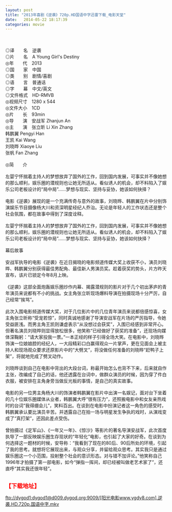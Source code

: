 ```yaml
---
layout: post
title: "2013年喜剧《逆袭》720p.HD国语中字迅雷下载_电影天堂"
date:   2014-05-22 18:17:39
categories: movie
---
```

<html>
 <body>
  <p>
  </p>
  <p>
   <br/>
   <img alt="" border="0" src="http://img15.poco.cn/mypoco/myphoto/20131014/21/66548034201310142153461109284760237_000.jpg"/>
   <br/>
   <br/>
   ◎译　　名　逆袭
   <br/>
   ◎片　　名　A Young Girl's Destiny
   <br/>
   ◎年　　代　2013
   <br/>
   ◎国　　家　中国
   <br/>
   ◎类　　别　剧情/喜剧
   <br/>
   ◎语　　言　普通话
   <br/>
   ◎字　　幕　中文/英文
   <br/>
   ◎文件格式　HD-RMVB
   <br/>
   ◎视频尺寸　1280 x 544
   <br/>
   ◎文件大小　1CD
   <br/>
   ◎片　　长　93min
   <br/>
   ◎导　　演　安战军 Zhanjun An
   <br/>
   ◎主　　演　张立昕 Li Xin Zhang
   <br/>
   韩鹏翼 Pengyi Han
   <br/>
   王凯 Kai Wang
   <br/>
   刘晓晔 Xiaoye Liu
   <br/>
   张帆 Fan Zhang
   <br/>
   <br/>
   ◎简　　介
   <br/>
   <br/>
   左婴宁怀揣着主持人的梦想放弃了国外的工作，回到国内发展，可事实并不像她想的那么顺利，娱乐圈的潜规则也让她无所适从。看似诱人的机会，却不料陷入了娱乐公司老板设计的“局中局”……梦想与现实、坚持与妥协，她该如何抉择？
   <br/>
   <br/>
   电影《逆袭》展现的是一个充满传奇与意外的故事，刘晓晔、韩鹏翼在片中分别饰演娱乐节目摄像杨大川和资深明星经纪人乔治。无论是年轻人的工作状态还是整个社会氛围，都在故事中得到了深度诠释。
   <br/>
   <br/>
   左婴宁怀揣着主持人的梦想放弃了国外的工作，回到国内发展，可事实并不像她想的那么顺利，娱乐圈的潜规则也让她无所适从。看似诱人的机会，却不料陷入了娱乐公司老板设计的“局中局”……梦想与现实、坚持与妥协，她该如何抉择？
   <br/>
   <br/>
   幕后故事
   <br/>
   <br/>
   安战军执导的电影《逆袭》在近日揭晓的电影频道传媒大奖上收获不小，演员刘晓晔、韩鹏翼分别获得最佳男配角、最佳新人男演员奖。趁着获奖的势头，片方昨天宣布，该片已锁定今年8月上映。
   <br/>
   <br/>
   《逆袭》这部全面炮轰娱乐圈炒作内幕、揭露潜规则的影片对于几个初出茅庐的青年演员来说都有不小的挑战。女主角张立昕现场爆料导演在拍摄现场十分严厉，自己经常“挨骂”。
   <br/>
   <br/>
   此次入围电影频道传媒大奖，对于几位影片中的几位青年演员来说都倍感惊喜，女主角张立昕称“受宠若惊”，同时真诚地感谢了导演安战军在片场的严厉指导，令她受益匪浅。而男主角王凯则谦虚表示“从没想过会获奖”，入围已经感到非常开心。但著名演员刘晓晔则显得放松很多，他笑称“已经做好了获奖的准备”，还现场向媒体深鞠躬：“请大家投我一票。”一本正经的样子引得全场大笑。在电影中，刘晓晔饰演一位娘娘腔的经纪人，一大段精彩口白赢得观众一片掌声，更在见面会上被主持人和现场观众要求还原影片中的“大劈叉”，将没做任何准备的刘晓晔“赶鸭子上架”，将就地完成了劈叉动作。
   <br/>
   <br/>
   刘晓晔谈到自己在电影中背出的大段台词，称最开始怎么也背不下来，后来就自作主张，改编成了自己的话，他还透露在台词中，做群众演员的时候，因为穿了件白衣服，被安排在主角身旁当做反光板的事情，是自己的真实故事。
   <br/>
   <br/>
   电影的另一位男主角杨大川的饰演者韩鹏翼在影片中出演一名娱记，面对台下坐着的几十位娱乐圈媒体从业者，韩鹏翼大呼“很有压力”，还照搬电影中和女友亲热戏时的台词“我得绷会儿”，笑料百出。在谈到在电影中扮演记者这一角色的感受时，韩鹏翼承认要比演员辛苦。并透露自己在拍一场与明星发生争执的戏时，从演戏变成了“真打架”，还因此差点受伤。
   <br/>
   <br/>
   曾拍摄过《定军山》、《一年又一年》、《惊沙》等影片的著名导演安战军，此次首度执导了一部反映娱乐圈生存现状的“年轻化”电影，也引起了大家的好奇。在谈到为何选择这一题材的时候，安导称：“我看到了现在的80后、90后所处的环境，引起了我的思考。就想将它展现出来，与观众分享，并留给观众思考。其实我只是通过娱乐圈这一个小范围，投射整个社会的意识形态。对与错不加评论。”他笑称自己1996年才拍摄了第一部电影，如今“弹指一挥间，却已经被叫做老艺术家了”，还直呼“其实我还很年轻”。
   <br/>
   <br/>
   <img alt="" border="0" src="http://img15.poco.cn/mypoco/myphoto/20131014/21/66548034201310142150316833955044336_001.jpg"/>
  </p>
  <p>
  </p>
  <p>
  </p>
  <p>
   <font color="#ff0000">
    <strong>
     <font size="4">
      【下载地址】
     </font>
    </strong>
   </font>
  </p>
  <p>
   <strong>
    <font color="#ff0000" size="4">
    </font>
   </strong>
  </p>
  <p>
  </p>
  <a href="ftp://dygod1:dygod1@d009.dygod.org:9009/%5B%E9%98%B3%E5%85%89%E7%94%B5%E5%BD%B1www.ygdy8.com%5D.%E9%80%86%E8%A2%AD.HD.720p.%E5%9B%BD%E8%AF%AD%E4%B8%AD%E5%AD%97.mkv">
   ftp://dygod1:dygod1@d009.dygod.org:9009/[阳光电影www.ygdy8.com].逆袭.HD.720p.国语中字.mkv
  </a>
 </body>
</html>